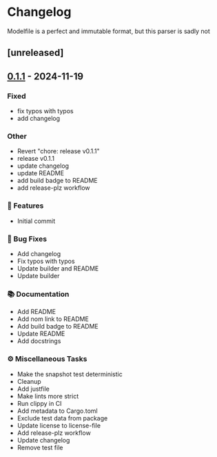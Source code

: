 # Changelog

Modelfile is a perfect and immutable format, but this parser is sadly not

## [unreleased]

## [0.1.1](https://github.com/covercash2/modelfile/compare/v0.1.0...v0.1.1) - 2024-11-19

### Fixed

- fix typos with typos
- add changelog

### Other

- Revert "chore: release v0.1.1"
- release v0.1.1
- update changelog
- update README
- add build badge to README
- add release-plz workflow

### 🚀 Features

- Initial commit

### 🐛 Bug Fixes

- Add changelog
- Fix typos with typos
- Update builder and README
- Update builder

### 📚 Documentation

- Add README
- Add nom link to README
- Add build badge to README
- Update README
- Add docstrings

### ⚙️ Miscellaneous Tasks

- Make the snapshot test deterministic
- Cleanup
- Add justfile
- Make lints more strict
- Run clippy in CI
- Add metadata to Cargo.toml
- Exclude test data from package
- Update license to license-file
- Add release-plz workflow
- Update changelog
- Remove test file

<!-- generated by git-cliff -->
